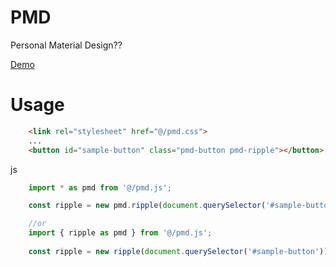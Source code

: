 # PMD
Personal Material Design??

[Demo](//cano-ypa.github.io/pmd-demo/)

# Usage
~~~html
    <link rel="stylesheet" href="@/pmd.css">
    ...
    <button id="sample-button" class="pmd-button pmd-ripple"></button>
~~~

js
~~~javascript
    import * as pmd from '@/pmd.js';

    const ripple = new pmd.ripple(document.querySelector('#sample-button'));

    //or
    import { ripple as pmd } from '@/pmd.js';
    
    const ripple = new ripple(document.querySelector('#sample-button'));
~~~

